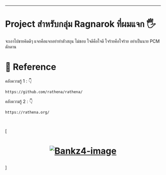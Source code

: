 
----------
# Project สำหรับกลุ่ม Ragnarok ที่ผมแจก 🖐️

จะเอาไปขายคิดดีๆ แจกคือแจกอย่าทำตัวสถุน ไม่ชอบ ใจดีคือใจดี ใจร้ายคือใจร้าย
อย่าเป็นนาย PCM ดักดาน

# 📌 Reference
คลังความรู้ 1 : 👇

    https://github.com/rathena/rathena/

คลังความรู้ 2 : 👇

    https://rathena.org/

<br>

[<h1 align="center">
  [![Bankz4-image]][Bankz4-url]<br>
</h1>]

[Bankz4-image]: https://img.shields.io/badge/Amonchai--green?logo=github&style=social
[Bankz4-url]: https://github.com/Millornine/
